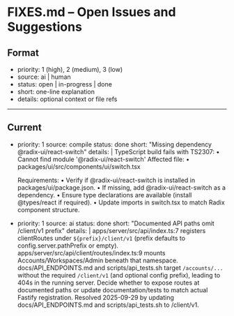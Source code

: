 # FIXES.md – Open Issues and Suggestions

## Format
- priority: 1 (high), 2 (medium), 3 (low)
- source: ai | human
- status: open | in-progress | done
- short: one-line explanation
- details: optional context or file refs

---

## Current

- priority: 1
  source: compile
  status: done
  short: "Missing dependency @radix-ui/react-switch"
  details: |
    TypeScript build fails with TS2307:
      • Cannot find module '@radix-ui/react-switch'
    Affected file:
      • packages/ui/src/components/ui/switch.tsx

    Requirements:
      • Verify if @radix-ui/react-switch is installed in packages/ui/package.json.
      • If missing, add @radix-ui/react-switch as a dependency.
      • Ensure type declarations are available (install @types/react if required).
      • Update imports in switch.tsx to match Radix component structure.

- priority: 1
  source: ai
  status: done
  short: "Documented API paths omit /client/v1 prefix"
  details: |
    apps/server/src/api/index.ts:7 registers clientRoutes under `${prefix}/client/v1` (prefix defaults to config.server.pathPrefix or empty).
    apps/server/src/api/client/routes/index.ts:9 mounts Accounts/Workspaces/Admin beneath that namespace.
    docs/API_ENDPOINTS.md and scripts/api_tests.sh target `/accounts/...` without the required `/client/v1` (and optional config prefix), leading to 404s in the running server.
    Decide whether to expose routes at documented paths or update documentation/tests to match actual Fastify registration.
    Resolved 2025-09-29 by updating docs/API_ENDPOINTS.md and scripts/api_tests.sh to /client/v1.

